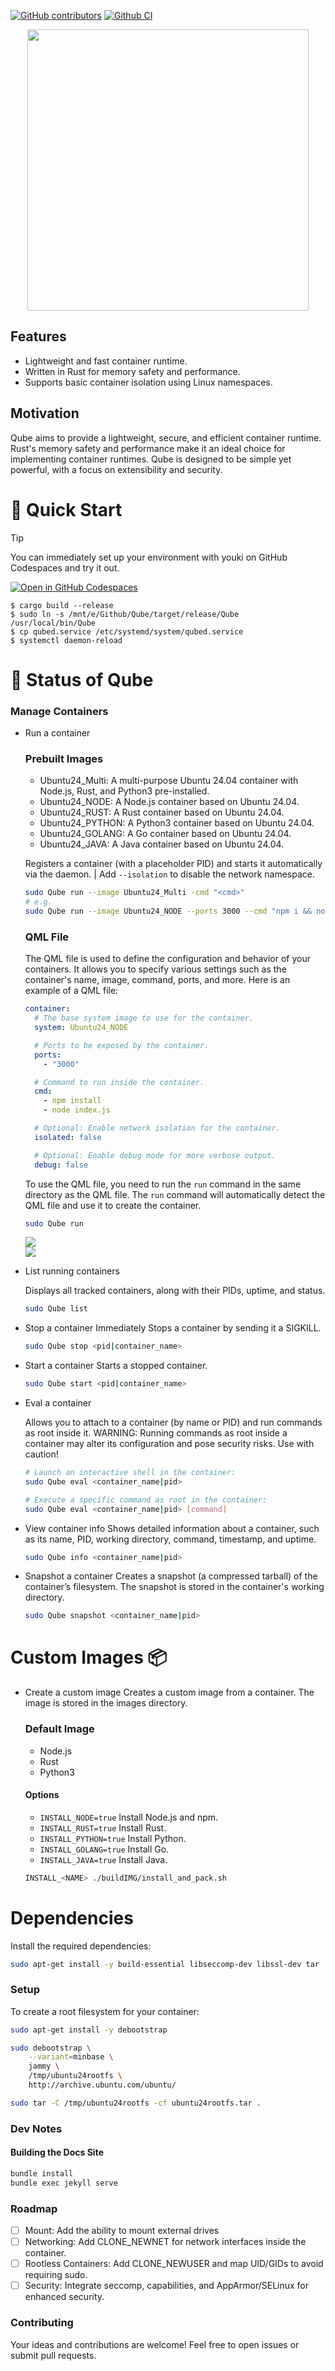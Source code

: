 [![GitHub contributors](https://img.shields.io/github/contributors/Voyrox/Qube)](https://github.com/Voyrox/Qube/graphs/contributors)
[![Github CI](https://github.com/Voyrox/Qube/actions/workflows/rust.yml/badge.svg?branch=main)](https://github.com/Voyrox/Qube/actions)

<p align="center">
  <img src="./docs/assets/images/logo.png" width="450">
</p>

## Features
- Lightweight and fast container runtime.
- Written in Rust for memory safety and performance.
- Supports basic container isolation using Linux namespaces.

## Motivation
Qube aims to provide a lightweight, secure, and efficient container runtime. Rust's memory safety and performance make it an ideal choice for implementing container runtimes. Qube is designed to be simple yet powerful, with a focus on extensibility and security.

# 🚀 Quick Start
> [!TIP]
> You can immediately set up your environment with youki on GitHub Codespaces and try it out.  
>
> [![Open in GitHub Codespaces](https://github.com/codespaces/badge.svg)](https://codespaces.new/containers/Qube?quickstart=1)
> ```console
> $ cargo build --release
> $ sudo ln -s /mnt/e/Github/Qube/target/release/Qube /usr/local/bin/Qube
> $ cp qubed.service /etc/systemd/system/qubed.service
> $ systemctl daemon-reload
> ```

# 📍 Status of Qube

### Manage Containers
- Run a container

  ### Prebuilt Images
  - Ubuntu24_Multi: A multi-purpose Ubuntu 24.04 container with Node.js, Rust, and Python3 pre-installed.
  - Ubuntu24_NODE: A Node.js container based on Ubuntu 24.04.
  - Ubuntu24_RUST: A Rust container based on Ubuntu 24.04.
  - Ubuntu24_PYTHON: A Python3 container based on Ubuntu 24.04.
  - Ubuntu24_GOLANG: A Go container based on Ubuntu 24.04.
  - Ubuntu24_JAVA: A Java container based on Ubuntu 24.04.

  Registers a container (with a placeholder PID) and starts it automatically via the daemon. | Add `--isolation` to disable the network namespace.
  ```bash
  sudo Qube run --image Ubuntu24_Multi -cmd "<cmd>"
  # e.g.
  sudo Qube run --image Ubuntu24_NODE --ports 3000 --cmd "npm i && node index.js"
  ```

  ### QML File
  The QML file is used to define the configuration and behavior of your containers. It allows you to specify various settings such as the container's name, image, command, ports, and more. Here is an example of a QML file:

  ```yaml
  container:
    # The base system image to use for the container.
    system: Ubuntu24_NODE

    # Ports to be exposed by the container.
    ports:
      - "3000"

    # Command to run inside the container.
    cmd:
      - npm install
      - node index.js

    # Optional: Enable network isolation for the container.
    isolated: false

    # Optional: Enable debug mode for more verbose output.
    debug: false
  ```

  To use the QML file, you need to run the `run` command in the same directory as the QML file. The `run` command will automatically detect the QML file and use it to create the container.
  ```bash
  sudo Qube run
  ```
  <image src="./images/download.png" style="display: block;margin-left: auto;margin-right: auto;">
  <image src="./images/image.png" style="display: block;margin-left: auto;margin-right: auto;">

- List running containers

  Displays all tracked containers, along with their PIDs, uptime, and status.
  ```bash
  sudo Qube list
  ```
  
- Stop a container
  Immediately Stops a container by sending it a SIGKILL.

  ```bash
  sudo Qube stop <pid|container_name>
  ```

- Start a container
  Starts a stopped container.

  ```bash
  sudo Qube start <pid|container_name>
  ```

- Eval a container
  
  Allows you to attach to a container (by name or PID) and run commands as root inside it.
WARNING: Running commands as root inside a container may alter its configuration and pose security risks. Use with caution!

  ```bash
  # Launch an interactive shell in the container:
  sudo Qube eval <container_name|pid>

  # Execute a specific command as root in the container:
  sudo Qube eval <container_name|pid> [command]
  ```

- View container info
  Shows detailed information about a container, such as its name, PID, working directory, command, timestamp, and uptime.

  ```bash
  sudo Qube info <container_name|pid>
  ```
- Snapshot a container
  Creates a snapshot (a compressed tarball) of the container’s filesystem. The snapshot is stored in the container's working directory.

  ```bash
  sudo Qube snapshot <container_name|pid>
  ```


# Custom Images 📦
- Create a custom image
  Creates a custom image from a container. The image is stored in the images directory.

  ### Default Image
  - Node.js
  - Rust
  - Python3

  #### Options
  - `INSTALL_NODE=true` Install Node.js and npm.
  - `INSTALL_RUST=true` Install Rust.
  - `INSTALL_PYTHON=true` Install Python.
  - `INSTALL_GOLANG=true` Install Go.
  - `INSTALL_JAVA=true` Install Java.

  ```bash
  INSTALL_<NAME> ./buildIMG/install_and_pack.sh
  ```

# Dependencies
Install the required dependencies:

```bash
sudo apt-get install -y build-essential libseccomp-dev libssl-dev tar
```
### Setup
To create a root filesystem for your container:

```bash
sudo apt-get install -y debootstrap

sudo debootstrap \
    --variant=minbase \
    jammy \
    /tmp/ubuntu24rootfs \
    http://archive.ubuntu.com/ubuntu/

sudo tar -C /tmp/ubuntu24rootfs -cf ubuntu24rootfs.tar .
```

### Dev Notes

#### Building the Docs Site
```bash
bundle install
bundle exec jekyll serve
```

### Roadmap
- [ ] Mount: Add the ability to mount external drives
- [ ] Networking: Add CLONE_NEWNET for network interfaces inside the container.
- [ ] Rootless Containers: Add CLONE_NEWUSER and map UID/GIDs to avoid requiring sudo.
- [ ] Security: Integrate seccomp, capabilities, and AppArmor/SELinux for enhanced security.

### Contributing
Your ideas and contributions are welcome! Feel free to open issues or submit pull requests.
